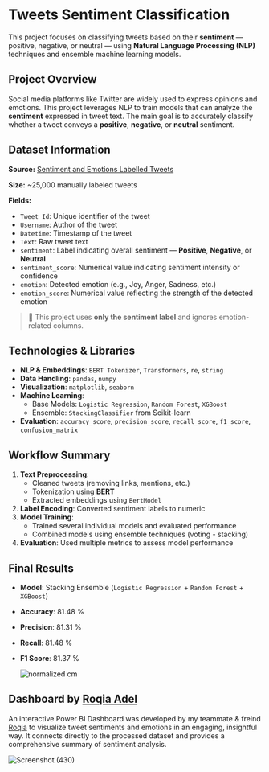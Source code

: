 # Tweets Sentiment Classification

This project focuses on classifying tweets based on their **sentiment** — positive, negative, or neutral — using **Natural Language Processing (NLP)** techniques and ensemble machine learning models.

## Project Overview

Social media platforms like Twitter are widely used to express opinions and emotions. This project leverages NLP to train models that can analyze the **sentiment** expressed in tweet text. The main goal is to accurately classify whether a tweet conveys a **positive**, **negative**, or **neutral** sentiment.


## Dataset Information

**Source:** [Sentiment and Emotions Labelled Tweets](https://www.kaggle.com/datasets/ankitkumar2635/sentiment-and-emotions-of-tweets) 

**Size:** ~25,000 manually labeled tweets  

**Fields:**
- `Tweet Id`: Unique identifier of the tweet  
- `Username`: Author of the tweet  
- `Datetime`: Timestamp of the tweet  
- `Text`: Raw tweet text  
- `sentiment`: Label indicating overall sentiment — **Positive**, **Negative**, or **Neutral**  
- `sentiment_score`: Numerical value indicating sentiment intensity or confidence
- `emotion`: Detected emotion (e.g., Joy, Anger, Sadness, etc.) 
- `emotion_score`: Numerical value reflecting the strength of the detected emotion 

> 📌 This project uses **only the sentiment label** and ignores emotion-related columns.

## Technologies & Libraries

- **NLP & Embeddings**: `BERT Tokenizer`, `Transformers`, `re`, `string`  
- **Data Handling**: `pandas`, `numpy`  
- **Visualization**: `matplotlib`, `seaborn`  
- **Machine Learning**:
  - Base Models: `Logistic Regression`, `Random Forest`, `XGBoost`
  - Ensemble: `StackingClassifier` from Scikit-learn  
- **Evaluation**: `accuracy_score`, `precision_score`, `recall_score`, `f1_score`, `confusion_matrix`

## Workflow Summary

1. **Text Preprocessing**:
   - Cleaned tweets (removing links, mentions, etc.)
   - Tokenization using **BERT**
   - Extracted embeddings using `BertModel`
2. **Label Encoding**: Converted sentiment labels to numeric
3. **Model Training**:
   - Trained several individual models and evaluated performance
   - Combined models using ensemble techniques (voting - stacking)
4. **Evaluation**: Used multiple metrics to assess model performance

## Final Results
- **Model**: Stacking Ensemble (`Logistic Regression` + `Random Forest` + `XGBoost`)
- **Accuracy**: 81.48 %
- **Precision**: 81.31 %
- **Recall**: 81.48 %
- **F1 Score**: 81.37 %

  ![normalized cm](https://github.com/user-attachments/assets/28d99d0a-6815-4ab0-99c4-1648233f02dc)


## Dashboard by [Roqia Adel](https://github.com/Roqia11)
An interactive Power BI Dashboard was developed by my teammate & freind [Roqia](https://github.com/Roqia11) to visualize tweet sentiments and emotions in an engaging, insightful way. It connects directly to the processed dataset and provides a comprehensive summary of sentiment analysis.

![Screenshot (430)](https://github.com/user-attachments/assets/b3475ffc-5dc9-4912-8e70-84b28b950887)

